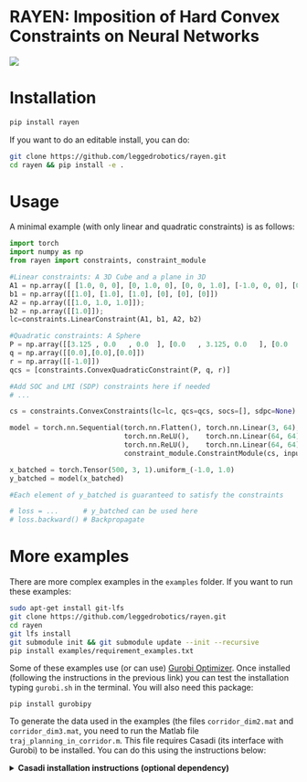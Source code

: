 # RAYEN: Imposition of Hard Convex Constraints on Neural Networks #

![](./rayen.png)

# Installation

```bash
pip install rayen
```

If you want to do an editable install, you can do:
```bash
git clone https://github.com/leggedrobotics/rayen.git
cd rayen && pip install -e .
```

# Usage

A minimal example (with only linear and quadratic constraints) is as follows:

```python
import torch
import numpy as np
from rayen import constraints, constraint_module

#Linear constraints: A 3D Cube and a plane in 3D
A1 = np.array([ [1.0, 0, 0], [0, 1.0, 0], [0, 0, 1.0], [-1.0, 0, 0], [0, -1.0, 0], [0, 0, -1.0]]);
b1 = np.array([[1.0], [1.0], [1.0], [0], [0], [0]])
A2 = np.array([[1.0, 1.0, 1.0]]);
b2 = np.array([[1.0]]);
lc=constraints.LinearConstraint(A1, b1, A2, b2)

#Quadratic constraints: A Sphere 
P = np.array([[3.125 , 0.0   , 0.0  ], [0.0   , 3.125, 0.0   ], [0.0   , 0.   , 3.125]])
q = np.array([[0.0],[0.0],[0.0]])
r = np.array([[-1.0]])
qcs = [constraints.ConvexQuadraticConstraint(P, q, r)]

#Add SOC and LMI (SDP) constraints here if needed
# ...

cs = constraints.ConvexConstraints(lc=lc, qcs=qcs, socs=[], sdpc=None)

model = torch.nn.Sequential(torch.nn.Flatten(), torch.nn.Linear(3, 64), 
					        torch.nn.ReLU(),    torch.nn.Linear(64, 64),
					        torch.nn.ReLU(),    torch.nn.Linear(64, 64),
					   		constraint_module.ConstraintModule(cs, input_dim=64, create_map=True)) 

x_batched = torch.Tensor(500, 3, 1).uniform_(-1.0, 1.0)
y_batched = model(x_batched)

#Each element of y_batched is guaranteed to satisfy the constraints

# loss = ...      # y_batched can be used here
# loss.backward() # Backpropagate
```

# More examples

There are more complex examples in the `examples` folder. If you want to run these examples: 

```bash
sudo apt-get install git-lfs
git clone https://github.com/leggedrobotics/rayen.git
cd rayen
git lfs install 
git submodule init && git submodule update --init --recursive
pip install examples/requirement_examples.txt
```

Some of these examples use (or can use) [Gurobi Optimizer](https://www.gurobi.com/products/gurobi-optimizer/). Once installed (following the instructions in the previous link) you can test the installation typing `gurobi.sh` in the terminal. You will also need this package:
```
pip install gurobipy
```

To generate the data used in the examples (the files `corridor_dim2.mat` and `corridor_dim3.mat`, you need to run the Matlab file `traj_planning_in_corridor.m`. This file requires Casadi (its interface with Gurobi) to be installed. You can do this using the instructions below:

<details>
  <summary> <b>Casadi installation instructions (optional dependency)</b></summary>

```bash
#IPOPT stuff
sudo apt-get install gcc g++ gfortran git cmake liblapack-dev pkg-config --install-recommends
sudo apt-get install coinor-libipopt1v5 coinor-libipopt-dev

#SWIG stuff
sudo apt-get remove swig swig3.0 swig4.0 #If you don't do this, the compilation of casadi may fail with the error "swig error : Unrecognized option -matlab"
mkdir ~/installations && cd ~/installations
git clone https://github.com/jaeandersson/swig
cd swig
git checkout -b matlab-customdoc origin/matlab-customdoc        
sh autogen.sh
sudo apt-get install gcc-7 g++-7 bison byacc
sudo apt-get install libpcre3 libpcre3-dev
./configure CXX=g++-7 CC=gcc-7            
make
sudo make install

#CASADI stuff
cd ~/installations && mkdir casadi && cd casadi
git clone https://github.com/casadi/casadi
cd casadi/cmake && wget https://github.com/leggedrobotics/rayen/raw/master/examples/other/FindGurobi.cmake #This ones works for higher versions of Gurobi
cd ..
#cd build && make clean && cd .. && rm -rf build #Only if you want to clean any previous installation/compilation 
mkdir build && cd build
cmake . -DCMAKE_BUILD_TYPE=Release -DWITH_IPOPT=ON -DWITH_MATLAB=ON -DWITH_PYTHON=ON -DWITH_DEEPBIND=ON -DWITH_GUROBI=ON ..
#You may need to run the command above twice until the output says that `Ipopt` has been detected (although `IPOPT` is also being detected when you run it for the first time)
make -j20
sudo make install

```
</details>